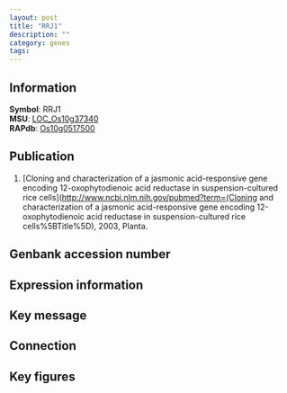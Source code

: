 ```yaml
---
layout: post
title: "RRJ1"
description: ""
category: genes
tags: 
---
```


## Information
__Symbol__: RRJ1  
__MSU__: [LOC_Os10g37340](http://rice.plantbiology.msu.edu/cgi-bin/ORF_infopage.cgi?orf=LOC_Os10g37340)  
__RAPdb__: [Os10g0517500](http://rapdb.dna.affrc.go.jp/viewer/gbrowse_details/irgsp1?name=Os10g0517500)  

## Publication
1. [Cloning and characterization of a jasmonic acid-responsive gene encoding 12-oxophytodienoic acid reductase in suspension-cultured rice cells](http://www.ncbi.nlm.nih.gov/pubmed?term=(Cloning and characterization of a jasmonic acid-responsive gene encoding 12-oxophytodienoic acid reductase in suspension-cultured rice cells%5BTitle%5D), 2003, Planta.

## Genbank accession number

## Expression information

## Key message

## Connection

## Key figures


